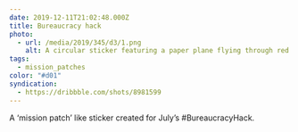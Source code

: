 ```yaml
---
date: 2019-12-11T21:02:48.000Z
title: Bureaucracy hack
photo:
  - url: /media/2019/345/d3/1.png
    alt: A circular sticker featuring a paper plane flying through red tape.
tags:
  - mission_patches
color: "#d01"
syndication:
  - https://dribbble.com/shots/8981599
---
```


A ‘mission patch’ like sticker created for July’s #BureaucracyHack.

